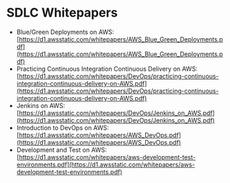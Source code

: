 # SDLC Whitepapers

- Blue/Green Deployments on AWS: [https://d1.awsstatic.com/whitepapers/AWS_Blue_Green_Deployments.pdf](https://d1.awsstatic.com/whitepapers/AWS_Blue_Green_Deployments.pdf)
- Practicing Continuous Integration Continuous Delivery on AWS: [https://d1.awsstatic.com/whitepapers/DevOps/practicing-continuous-integration-continuous-delivery-on-AWS.pdf](https://d1.awsstatic.com/whitepapers/DevOps/practicing-continuous-integration-continuous-delivery-on-AWS.pdf)
- Jenkins on AWS: [https://d1.awsstatic.com/whitepapers/DevOps/Jenkins_on_AWS.pdf](https://d1.awsstatic.com/whitepapers/DevOps/Jenkins_on_AWS.pdf)
- Introduction to DevOps on AWS: [https://d1.awsstatic.com/whitepapers/AWS_DevOps.pdf](https://d1.awsstatic.com/whitepapers/AWS_DevOps.pdf)
- Development and Test on AWS: [https://d1.awsstatic.com/whitepapers/aws-development-test-environments.pdf](https://d1.awsstatic.com/whitepapers/aws-development-test-environments.pdf)
